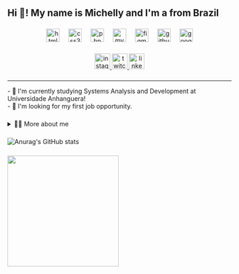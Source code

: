 <h2 align="left">Hi 👋! My name is Michelly and I'm a from Brazil</h2>
 
###

<div align="center">
  <img src="https://cdn.jsdelivr.net/gh/devicons/devicon/icons/html5/html5-original.svg" height="30" alt="html5 logo"  />
  <img width="12" />
  <img src="https://cdn.jsdelivr.net/gh/devicons/devicon/icons/css3/css3-original.svg" height="30" alt="css3 logo"  />
  <img width="12" />
  <img src="https://cdn.jsdelivr.net/gh/devicons/devicon/icons/php/php-original.svg" height="30" alt="php logo"  />
  <img width="12" />
  <img src="https://cdn.jsdelivr.net/gh/devicons/devicon/icons/mysql/mysql-original.svg" height="30" alt="mysql logo"  />
  <img width="12" />
  <img src="https://cdn.jsdelivr.net/gh/devicons/devicon/icons/figma/figma-original.svg" height="30" alt="figma logo"  />
  <img width="12" />
  <img src="https://cdn.jsdelivr.net/gh/devicons/devicon/icons/github/github-original.svg" height="30" alt="github logo"  />
  <img width="12" />
  <img src="https://cdn.jsdelivr.net/gh/devicons/devicon/icons/google/google-original.svg" height="30" alt="google logo"  />
</div>

###

<div align="center">
  <a href="https://www.instagram.com/mihgtrzz/" target="_blank">
    <img src="https://img.shields.io/static/v1?message=Instagram&logo=instagram&label=&color=E4405F&logoColor=white&labelColor=&style=for-the-badge" height="35" alt="instagram logo"  />
  </a>
  <a href="https://www.twitch.tv/mihgtrzz" target="_blank">
    <img src="https://img.shields.io/static/v1?message=Twitch&logo=twitch&label=&color=9146FF&logoColor=white&labelColor=&style=for-the-badge" height="35" alt="twitch logo"  />
  </a>
  <a href="https://www.linkedin.com/in/michelly-gutierrez-carvalho-de-freitas-833b0725a/" target="_blank">
    <img src="https://img.shields.io/static/v1?message=LinkedIn&logo=linkedin&label=&color=0077B5&logoColor=white&labelColor=&style=for-the-badge" height="35" alt="linkedin logo"  />
  </a>
</div>

###

---
  <p>
    - 🌱 I'm currently studying Systems Analysis and Development at Universidade Anhanguera!
    <br>
    - 🔭 I'm looking for my first job opportunity.
  </p>

###

<details>
   <summary>👨‍💻 More about me</summary>

  - 💬 I am 19 years old, currently living in Brazil. I have experience with Figma and Canva, focused on design. My skills are creativity, communication, marketing, and social media.

  - ⚡ I like listening to music, whether it's upbeat music or classical music, as well as watching movies and playing games!
    </details>

###

![Anurag's GitHub stats](https://github-readme-stats.vercel.app/api?username=mihgtrz&show_icons=true&theme=calm_pink )

###

<img align="left" height="250" src="https://media.giphy.com/media/v1.Y2lkPTc5MGI3NjExdmZ1MjNvejVvc2loMzU4NmV4eDhpeTMydG84czlrZWt3eGVpNmpveCZlcD12MV9pbnRlcm5hbF9naWZfYnlfaWQmY3Q9Zw/k8kITi9SAwe9JWbUaH/giphy.gif"  />

###
 
